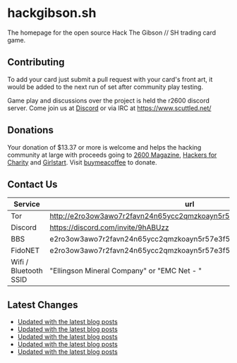 # hackgibson.sh
The homepage for the open source Hack The Gibson // SH trading card game.


## Contributing

To add your card just submit a pull request with your card's front art, it would be added to the next run of set after community play testing.

Game play and discussions over the project is held the r2600 discord server. Come join us at [Discord](https://discord.com/invite/9hABUzz) or via IRC at https://www.scuttled.net/


## Donations

Your donation of $13.37 or more is welcome and helps the hacking community at large with proceeds going to [2600 Magazine](https://2600.com/), [Hackers for Charity](https://hackersforcharity.org) and [Girlstart](https://girlstart.org).  Visit [buymeacoffee](https://www.buymeacoffee.com/hackgibson.sh) to donate.


## Contact Us

Service | url
-|-
Tor | http://e2ro3ow3awo7r2favn24n65ycc2qmzkoayn5r57e3f56nvjwdcgg32ad.onion
Discord | https://discord.com/invite/9hABUzz
BBS | e2ro3ow3awo7r2favn24n65ycc2qmzkoayn5r57e3f56nvjwdcgg32ad.onion:23
FidoNET | e2ro3ow3awo7r2favn24n65ycc2qmzkoayn5r57e3f56nvjwdcgg32ad.onion:24554
Wifi / Bluetooth SSID | "Ellingson Mineral Company" or "EMC Net - <fidonet address>"

## Latest Changes
<!-- BLOG-POST-LIST:START -->
- [Updated with the latest blog posts](https://github.com/DFW2600/hackgibson.sh/commit/d81e4a6871863a06e4e138c2379a33d8554dc759)
- [Updated with the latest blog posts](https://github.com/DFW2600/hackgibson.sh/commit/9c10fa9fe8de6102d6825ff0127cacf35406738a)
- [Updated with the latest blog posts](https://github.com/DFW2600/hackgibson.sh/commit/b2ec9d8d57c2ad4d63bb43b9bb33d3801b41570a)
- [Updated with the latest blog posts](https://github.com/DFW2600/hackgibson.sh/commit/15ebafdff6e278924390e39abd84deb0d8998d7e)
- [Updated with the latest blog posts](https://github.com/DFW2600/hackgibson.sh/commit/ce3bded9c37ee6dd267d9ae348c61b73eddc84d9)
<!-- BLOG-POST-LIST:END -->
